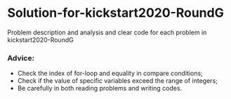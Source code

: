 # Solution-for-kickstart2020-RoundG

Problem description and analysis and clear code for each problem in kickstart2020-RoundG

### Advice:
* Check the index of for-loop and equality in compare conditions;
* Check if the value of specific variables exceed the range of integers;
* Be carefully in both reading problems and writing codes.

